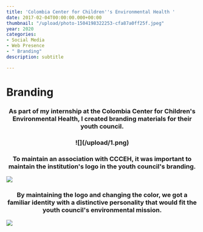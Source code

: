 ```yaml
---
title: 'Colombia Center for Children''s Environmental Health '
date: 2017-02-04T00:00:00.000+00:00
thumbnail: "/upload/photo-1504198322253-cfa87a0ff25f.jpeg"
year: 2020
categories:
- Social Media
- Web Presence
- " Branding"
description: subtitle

---
```

# Branding

<center><h3>As part of my internship at the Colombia Center for Children's Environmental Health, I created branding materials for their youth council.</h3></center>

<center><h3>![](/upload/1.png)</h3></center>

<center><h3>To maintain an association with CCCEH, it was important to maintain the institution's logo in the youth council's branding.</h3></center>

![](/upload/2.png)

<center><h3>By maintaining the logo and changing the color, we got a familiar identity with a distinctive personality that would fit the youth council's environmental mission.</h3></center>

![](/upload/3.png)